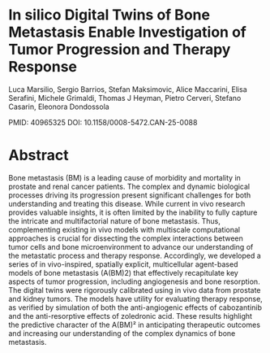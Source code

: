 # In silico Digital Twins of Bone Metastasis Enable Investigation of Tumor Progression and Therapy Response
Luca Marsilio, Sergio Barrios, Stefan Maksimovic, Alice Maccarini, Elisa Serafini, Michele Grimaldi, Thomas J Heyman, Pietro Cerveri, Stefano Casarin, Eleonora Dondossola

PMID: 40965325 DOI: 10.1158/0008-5472.CAN-25-0088

# Abstract
Bone metastasis (BM) is a leading cause of morbidity and mortality in prostate and renal cancer patients. The complex and dynamic biological processes driving its progression present significant challenges for both understanding and treating this disease. While current in vivo research provides valuable insights, it is often limited by the inability to fully capture the intricate and multifactorial nature of bone metastasis. Thus, complementing existing in vivo models with multiscale computational approaches is crucial for dissecting the complex interactions between tumor cells and bone microenvironment to advance our understanding of the metastatic process and therapy response. Accordingly, we developed a series of in vivo-inspired, spatially explicit, multicellular agent-based models of bone metastasis (A(BM)2) that effectively recapitulate key aspects of tumor progression, including angiogenesis and bone resorption. The digital twins were rigorously calibrated using in vivo data from prostate and kidney tumors. The models have utility for evaluating therapy response, as verified by simulation of both the anti-angiogenic effects of cabozantinib and the anti-resorptive effects of zoledronic acid. These results highlight the predictive character of the A(BM)² in anticipating therapeutic outcomes and increasing our understanding of the complex dynamics of bone metastasis.



